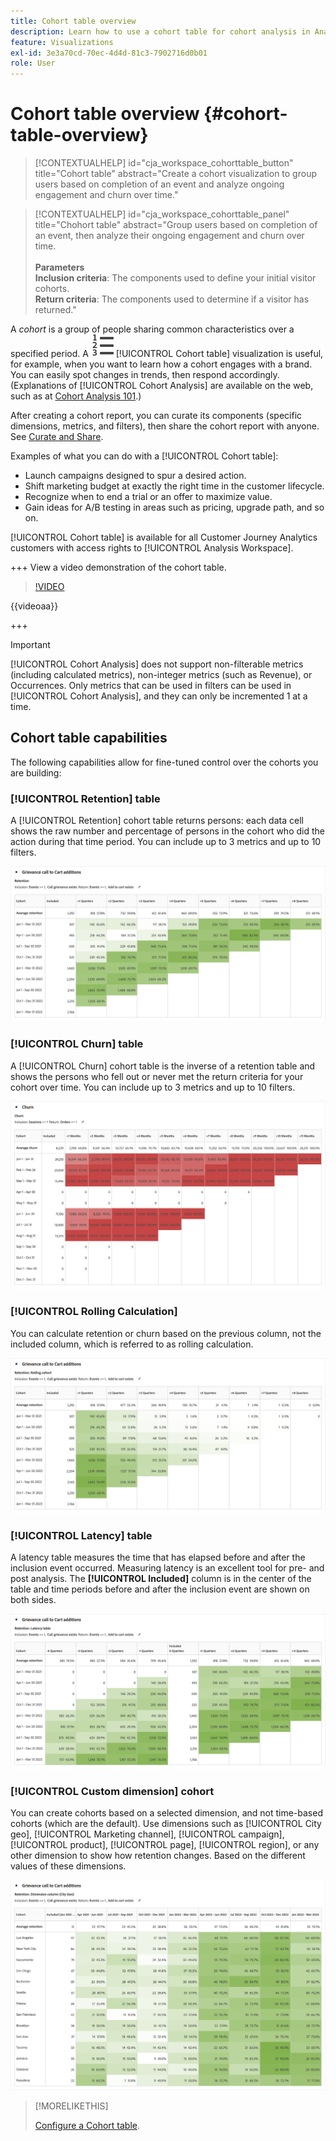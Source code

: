 ```yaml
---
title: Cohort table overview
description: Learn how to use a cohort table for cohort analysis in Analysis Workspace
feature: Visualizations
exl-id: 3e3a70cd-70ec-4d4d-81c3-7902716d0b01
role: User
---
```

# Cohort table overview {#cohort-table-overview}

<!-- markdownlint-disable MD034 -->

>[!CONTEXTUALHELP]
>id="cja_workspace_cohorttable_button"
>title="Cohort table"
>abstract="Create a cohort visualization to group users based on completion of an event and analyze ongoing engagement and churn over time."

<!-- markdownlint-enable MD034 -->

<!-- markdownlint-disable MD034 -->

>[!CONTEXTUALHELP]
>id="cja_workspace_cohorttable_panel"
>title="Chohort table"
>abstract="Group users based on completion of an event, then analyze their ongoing engagement and churn over time.<br/><br/>**Parameters**<br/>**Inclusion criteria**: The components used to define your initial visitor cohorts.<br/>**Return criteria**: The components used to determine if a visitor has returned."

<!-- markdownlint-enable MD034 -->


A *cohort* is a group of people sharing common characteristics over a specified period. A ![TextNumbered](/help/assets/icons/TextNumbered.svg) [!UICONTROL Cohort table] visualization is useful, for example, when you want to learn how a cohort engages with a brand. You can easily spot changes in trends, then respond accordingly. (Explanations of [!UICONTROL Cohort Analysis] are available on the web, such as at [Cohort Analysis 101](https://en.wikipedia.org/wiki/Cohort_analysis).)

After creating a cohort report, you can curate its components (specific dimensions, metrics, and filters), then share the cohort report with anyone. See [Curate and Share](/help/analysis-workspace/curate-share/curate.md).

Examples of what you can do with a [!UICONTROL Cohort table]:

* Launch campaigns designed to spur a desired action.
* Shift marketing budget at exactly the right time in the customer lifecycle.
* Recognize when to end a trial or an offer to maximize value.
* Gain ideas for A/B testing in areas such as pricing, upgrade path, and so on.

[!UICONTROL Cohort table] is available for all Customer Journey Analytics customers with access rights to [!UICONTROL Analysis Workspace].

+++ View a video demonstration of the cohort table.

>[!VIDEO](https://video.tv.adobe.com/v/23990/?quality=12)

{{videoaa}}

+++

>[!IMPORTANT]
>
>[!UICONTROL Cohort Analysis] does not support non-filterable metrics (including calculated metrics), non-integer metrics (such as Revenue), or Occurrences. Only metrics that can be used in filters can be used in [!UICONTROL Cohort Analysis], and they can only be incremented 1 at a time. 

## Cohort table capabilities

The following capabilities allow for fine-tuned control over the cohorts you are building:

### [!UICONTROL Retention] table

A [!UICONTROL Retention] cohort table returns persons: each data cell shows the raw number and percentage of persons in the cohort who did the action during that time period. You can include up to 3 metrics and up to 10 filters.

![A Rention cohort report showing the units and percentage of persons in the cohort.](assets/retention-report.png)

### [!UICONTROL Churn] table

A [!UICONTROL Churn] cohort table is the inverse of a retention table and shows the persons who fell out or never met the return criteria for your cohort over time. You can include up to 3 metrics and up to 10 filters.

![A Churn table showing units and percentage of people who didn't meet the return criteria for a cohort.](assets/churn-report.png)

### [!UICONTROL Rolling Calculation]

You can calculate retention or churn based on the previous column, not the included column, which is referred to as rolling calculation.

![A Cohort retention report showing calculations based on a previous column of data.](assets/retention-report-rolling.png)

### [!UICONTROL Latency] table

A latency table measures the time that has elapsed before and after the inclusion event occurred. Measuring latency is an excellent tool for pre- and post analysis. The **[!UICONTROL Included]** column is in the center of the table and time periods before and after the inclusion event are shown on both sides.

![A Cohort report showing the elapsed time before and after an event.](assets/retention-report-latency.png)

### [!UICONTROL Custom dimension] cohort

You can create cohorts based on a selected dimension, and not time-based cohorts (which are the default). Use dimensions such as [!UICONTROL City geo], [!UICONTROL Marketing channel], [!UICONTROL campaign], [!UICONTROL product], [!UICONTROL page], [!UICONTROL region], or any other dimension to show how retention changes. Based on the different values of these dimensions.

![A Cohort report showing customized report with selected dimensions not the default time-based cohort.](assets/retention-dimensions.png)

>[!MORELIKETHIS]
>
>[Configure a Cohort table](/help/analysis-workspace/visualizations/cohort-table/t-cohort.md).
>

